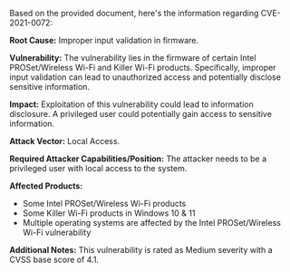 Based on the provided document, here's the information regarding CVE-2021-0072:

**Root Cause:** Improper input validation in firmware.

**Vulnerability:** The vulnerability lies in the firmware of certain Intel PROSet/Wireless Wi-Fi and Killer Wi-Fi products. Specifically, improper input validation can lead to unauthorized access and potentially disclose sensitive information.

**Impact:** Exploitation of this vulnerability could lead to information disclosure. A privileged user could potentially gain access to sensitive information.

**Attack Vector:** Local Access.

**Required Attacker Capabilities/Position:** The attacker needs to be a privileged user with local access to the system.

**Affected Products:**
*   Some Intel PROSet/Wireless Wi-Fi products
*   Some Killer Wi-Fi products in Windows 10 & 11
*   Multiple operating systems are affected by the Intel PROSet/Wireless Wi-Fi vulnerability

**Additional Notes:** This vulnerability is rated as Medium severity with a CVSS base score of 4.1.